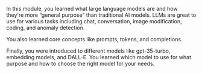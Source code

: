 In this module, you learned what large language models are and how they're more “general purpose” than traditional AI models. LLMs are great to use for various tasks including chat, conversation, image modification, coding, and anomaly detection.

You also learned core concepts like prompts, tokens, and completions.

Finally, you were introduced to different models like gpt-35-turbo, embedding models, and DALL-E. You learned which model to use for what purpose and how to choose the right model for your needs.
